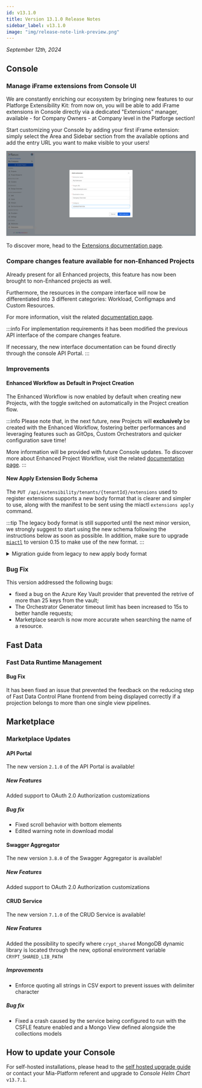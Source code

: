 ```yaml
---
id: v13.1.0
title: Version 13.1.0 Release Notes
sidebar_label: v13.1.0
image: "img/release-note-link-preview.png"
---
```


_September 12th, 2024_

## Console

### Manage iFrame extensions from Console UI

We are constantly enriching our ecosystem by bringing new features to our Platforge Extensibility Kit: from now on, you will be able to add iFrame extensions in Console directly via a dedicated "Extensions" manager, available - for Company Owners - at Company level in the Platforge section!

Start customizing your Console by adding your first iFrame extension: simply select the Area and Sidebar section from the available options and add the entry URL you want to make visible to your users! 

![Create Extensions](img/create-extensions-modal.png)

To discover more, head to the [Extensions documentation page](/console/company-configuration/extensions.md). 

### Compare changes feature available for non-Enhanced Projects

Already present for all Enhanced projects, this feature has now been brought to non-Enhanced projects as well.

Furthermore, the resources in the compare interface will now be differentiated into 3 different categories: Workload, Configmaps and Custom Resources.

For more information, visit the related [documentation page](/development_suite/deploy/overview.md#compare-changes).

:::info
For implementation requirements it has been modified the previous API interface of the compare changes feature.

If necessary, the new interface documentation can be found directly through the console API Portal.
:::

### Improvements

#### Enhanced Workflow as Default in Project Creation

The Enhanced Workflow is now enabled by default when creating new Projects, with the toggle switched on automatically in the Project creation flow.

:::info
Please note that, in the next future, new Projects will **exclusively** be created with the Enhanced Workflow, fostering better performances and leveraging features such as GitOps, Custom Orchestrators and quicker configuration save time!

More information will be provided with future Console updates. To discover more about Enhanced Project Workflow, visit the related [documentation page](/development_suite/set-up-infrastructure/overview.md).
:::

#### New Apply Extension Body Schema

The `PUT /api/extensibility/tenants/{tenantId}/extensions` used to register extensions supports a new body format that is clearer and simpler to use, along with the manifest to be sent using the miactl `extensions apply` command.  

:::tip
The legacy body format is still supported until the next minor version, we strongly suggest to start using the new schema following the instructions below as soon as possible.
In addition, make sure to upgrade [`miactl`](/cli/miactl/10_overview.md) to version 0.15 to make use of the new format.
:::

<details>
  <summary>Migration guide from legacy to new apply body format</summary>

Starting from the following legacy format as example:

```json
{
  "extensionId": "my-extension-id",
  "name": "My Extension",
  "entry": "https://example.com/",
  "extensionType": "iframe",
  "contexts": ["project"],
  "description": "Example Extension",
  "permissions": [],
  "routes": [
    {
      "destinationPath": "/",
      "icon": {
        "name": "PiProjectorScreenChartLight"
      },
      "id": "my-route",
      "labelIntl": {
        "en": "My Extension",
        "it": "La mia estensione"
      },
      "order": 200.0,
      "locationId": "project",
      "parentId": "my-menu-group"
    },
    {
      "id": "my-menu-group",
      "labelIntl": {
        "en": "My Menu Group",
        "it": "Il mio gruppo menu"
      },
      "locationId": "project",
      "renderType": "category",
      "order": 100.0,
    },
  ]
}
```

it is possible to migrate to new format properties following the mapping explained by this table:

| New schema properties | Legacy schema properties   |
|-----------------------|----------------------------|
| extensionId           | extensionId                |
| name                  | name                       |
| entry                 | entry                      |
| type                  | extensionType              |
| activationContexts    | contexts                   |
| description           | description                |
| permissions           | permission                 |
| destination.id        | mainRoute.locationId       |
| destination.path      | mainRoute.destinationPath  |
| iconName              | mainRoute.icon.name        |
| menu.id               | mainRoute.id               |
| menu.labelIntl        | mainRoute.labelIntl        |
| menu.order            | mainRoute.order            |
| category.id           | mainRoute.parentId         |
| category.labelIntl    | categoryRoute.labelIntl    |
| category.order        | categoryRoute.order        |

where:

- **mainRoute** is the last route in the `routes` legacy properties that does not define renderType, so the route with `my-route` ID.
- **categoryRoute** is the last route in the `routes` legacy properties that defines renderType as `category`. This is the custom category registered with the extension and it could be omitted in the request, in fact in this case the new `category` properties will have only the `id` defined taken by the `mainRoute.parentId`. In the example above there is a custom category and corresponding to the route with `my-menu-group` ID.

After migration the new body format is the following:

```json
{
  "extensionId": "my-extension-id",
  "name": "My Extension",
  "entry": "https://example.com/",
  "type": "iframe",
  "activationContexts": ["project"],
  "description": "Example Extension",
  "permissions": [],
  "destination": {
      "id": "project",
      "path": "/",
  },
  "iconName": "PiProjectorScreenChartLight",
  "menu": {
    "id": "my-route",
    "labelIntl": {
      "en": "My Extension",
      "it": "La mia estensione"
    },
    "order": 200.0,
  },
  "category": { 
      "id": "my-menu-group",
      "labelIntl": {
        "en": "My Menu Group",
        "it": "Il mio gruppo menu"
      },
      "order": 100.0,
  }
}
```
</details>

### Bug Fix

This version addressed the following bugs:

- fixed a bug on the Azure Key Vault provider that prevented the retrive of more than 25 keys from the vault;
- The Orchestrator Generator timeout limit has been increased to 15s to better handle requests;
- Marketplace search is now more accurate when searching the name of a resource.

## Fast Data

### Fast Data Runtime Management

#### Bug Fix

It has been fixed an issue that prevented the feedback on the reducing step of Fast Data Control Plane frontend from being displayed correctly if a projection belongs to more than one single view pipelines.

## Marketplace

### Marketplace Updates

#### API Portal

The new version `2.1.0` of the API Portal is available!

##### New Features

Added support to OAuth 2.0 Authorization customizations

##### Bug fix

* Fixed scroll behavior with bottom elements
* Edited warning note in download modal

#### Swagger Aggregator

The new version `3.8.0` of the Swagger Aggregator is available!

##### New Features

Added support to OAuth 2.0 Authorization customizations

#### CRUD Service

The new version `7.1.0` of the CRUD Service is available!

##### New Features

Added the possibility to specify where `crypt_shared` MongoDB dynamic library is located through the new, optional environment variable `CRYPT_SHARED_LIB_PATH`

##### Improvements

* Enforce quoting all strings in CSV export to prevent issues with delimiter character

##### Bug fix

* Fixed a crash caused by the service being configured to run with the CSFLE feature enabled and a Mongo View defined alongside the collections models

## How to update your Console

For self-hosted installations, please head to the [self hosted upgrade guide](/infrastructure/self-hosted/installation-chart/100_how-to-upgrade.md) or contact your Mia-Platform referent and upgrade to _Console Helm Chart_ `v13.7.1`.

